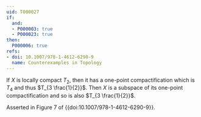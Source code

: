 ```yaml
---
uid: T000027
if:
  and:
  - P000003: true
  - P000023: true
then:
  P000006: true
refs:
- doi: 10.1007/978-1-4612-6290-9
  name: Counterexamples in Topology
---
```


If $X$ is locally compact $T_2$, then it has a one-point compactification which is $T_4$ and thus $T_{3 \frac{1}{2}}$. Then $X$ is a subspace of its one-point compactification and so is also $T_{3 \frac{1}{2}}$.

Asserted in Figure 7 of {{doi:10.1007/978-1-4612-6290-9}}.
